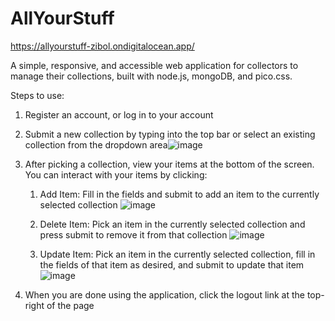# AllYourStuff

https://allyourstuff-zibol.ondigitalocean.app/

A simple, responsive, and accessible web application for collectors to manage their collections, built with node.js, mongoDB, and pico.css.

Steps to use:
 1) Register an account, or log in to your account
 2) Submit a new collection by typing into the top bar or select an existing collection from the dropdown area![image](https://user-images.githubusercontent.com/37402171/191779049-56eec110-738b-4e70-a410-640ce5175214.png)
 3) After picking a collection, view your items at the bottom of the screen. You can interact with your items by clicking:
    1) Add Item: Fill in the fields and submit to add an item to the currently selected collection
    ![image](https://user-images.githubusercontent.com/37402171/191781025-d5014f90-c05f-4434-a91f-9ca5c85f8f2c.png)

    2) Delete Item: Pick an item in the currently selected collection and press submit to remove it from that collection
    ![image](https://user-images.githubusercontent.com/37402171/191781129-1dc884b4-8548-4ce9-83f8-7c946fd6da7a.png)

    3) Update Item: Pick an item in the currently selected collection, fill in the fields of that item as desired, and submit to update that item
    ![image](https://user-images.githubusercontent.com/37402171/191781230-9a66dc91-a4b5-4be0-a777-799c225fc6ae.png)

 4) When you are done using the application, click the logout link at the top-right of the page
